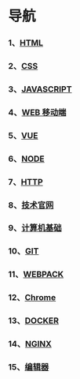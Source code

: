 # 导航

### 1、[HTML](/HTML)

### 2、[CSS](/CSS)

### 3、[JAVASCRIPT](/JAVASCRIPT)

### 4、[WEB 移动端](/WEB移动端)

### 5、[VUE](/VUE)

### 6、[NODE](/NODE)

### 7、[HTTP](/HTTP)

### 8、[技术官网](/技术官网)

### 9、[计算机基础](/计算机基础)

### 10、[GIT](/GIT)

### 11、[WEBPACK](/WEBPACK)

### 12、[Chrome](/Chrome)

### 13、[DOCKER](/DOCKER)

### 14、[NGINX](/NGINX)

### 15、[编辑器](/编辑器)
